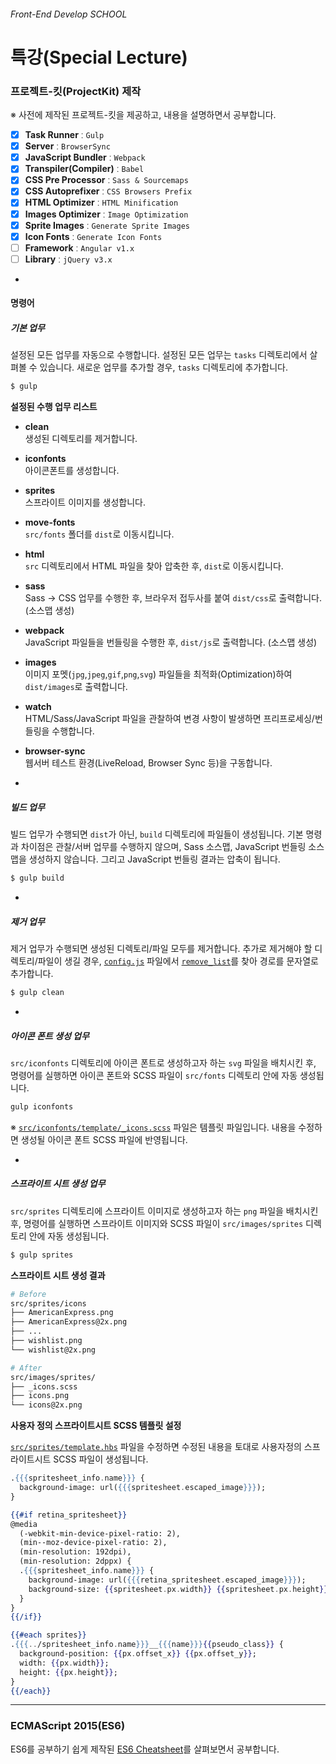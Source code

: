 ###### Front-End Develop SCHOOL

# 특강(Special Lecture)

### 프로젝트-킷(ProjectKit) 제작

※ 사전에 제작된 프로젝트-킷을 제공하고, 내용을 설명하면서 공부합니다.

- [x] __Task Runner__ ː `Gulp`
- [x] __Server__ ː `BrowserSync`
- [x] __JavaScript Bundler__ ː `Webpack`
- [x] __Transpiler(Compiler)__ ː `Babel`
- [x] __CSS Pre Processor__ ː `Sass & Sourcemaps`
- [x] __CSS Autoprefixer__ ː `CSS Browsers Prefix`
- [x] __HTML Optimizer__ ː `HTML Minification`
- [x] __Images Optimizer__ ː `Image Optimization`
- [x] __Sprite Images__ ː `Generate Sprite Images`
- [x] __Icon Fonts__ ː `Generate Icon Fonts`
- [ ] __Framework__ ː `Angular v1.x`
- [ ] __Library__ ː `jQuery v3.x`

-

#### 명령어

##### 기본 업무

설정된 모든 업무를 자동으로 수행합니다. 설정된 모든 업무는 `tasks` 디렉토리에서 살펴볼 수 있습니다. 새로운 업무를 추가할 경우, `tasks` 디렉토리에 추가합니다.

```sh
$ gulp
```

__설정된 수행 업무 리스트__

- __clean__         <br>생성된 디렉토리를 제거합니다.
- __iconfonts__     <br>아이콘폰트를 생성합니다.
- __sprites__       <br>스프라이트 이미지를 생성합니다.
- __move-fonts__    <br>`src/fonts` 폴더를 `dist`로 이동시킵니다.
- __html__          <br>`src` 디렉토리에서 HTML 파일을 찾아 압축한 후, `dist`로 이동시킵니다.
- __sass__          <br>Sass → CSS 업무를 수행한 후, 브라우저 접두사를 붙여 `dist/css`로 출력합니다. (소스맵 생성)
- __webpack__       <br>JavaScript 파일들을 번들링을 수행한 후, `dist/js`로 출력합니다. (소스맵 생성)
- __images__        <br>이미지 포멧(`jpg`,`jpeg`,`gif`,`png`,`svg`) 파일들을 최적화(Optimization)하여 `dist/images`로 출력합니다.
- __watch__         <br>HTML/Sass/JavaScript 파일을 관찰하여 변경 사항이 발생하면 프리프로세싱/번들링을 수행합니다.
- __browser-sync__  <br>웹서버 테스트 환경(LiveReload, Browser Sync 등)을 구동합니다.

-

##### 빌드 업무

빌드 업무가 수행되면 `dist`가 아닌, `build` 디렉토리에 파일들이 생성됩니다. 기본 명령과 차이점은 관찰/서버 업무를 수행하지 않으며, Sass 소스맵, JavaScript 번들링 소스맵을 생성하지 않습니다. 그리고 JavaScript 번들링 결과는 압축이 됩니다.

```sh
$ gulp build
```

-

##### 제거 업무

제거 업무가 수행되면 생성된 디렉토리/파일 모두를 제거합니다. 추가로 제거해야 할 디렉토리/파일이 생길 경우, [`config.js`](ProjectKit/config.js) 파일에서 [`remove_list`](ProjectKit/config.js#L180)를 찾아 경로를 문자열로 추가합니다.

```sh
$ gulp clean
```

-

##### 아이콘 폰트 생성 업무

`src/iconfonts` 디렉토리에 아이콘 폰트로 생성하고자 하는 `svg` 파일을 배치시킨 후, 명령어를 실행하면 아이콘 폰트와 SCSS 파일이 `src/fonts` 디렉토리 안에 자동 생성됩니다.

```sh
gulp iconfonts
```

※ [`src/iconfonts/template/_icons.scss`](ProjectKit/src/iconfonts/template/_icons.scss) 파일은 템플릿 파일입니다. 내용을 수정하면 생성될 아이콘 폰트 SCSS 파일에 반영됩니다.

-

##### 스프라이트 시트 생성 업무

`src/sprites` 디렉토리에 스프라이트 이미지로 생성하고자 하는 `png` 파일을 배치시킨 후, 명령어를 실행하면 스프라이트 이미지와 SCSS 파일이 `src/images/sprites` 디렉토리 안에 자동 생성됩니다.

```sh
$ gulp sprites
```

__스프라이트 시트 생성 결과__

```sh
# Before
src/sprites/icons
├── AmericanExpress.png
├── AmericanExpress@2x.png
├── ...
├── wishlist.png
└── wishlist@2x.png
```

```sh
# After
src/images/sprites/
├── _icons.scss
├── icons.png
└── icons@2x.png
```

__사용자 정의 스프라이트시트 SCSS 템플릿 설정__

[`src/sprites/template.hbs`](ProjectKit/src/sprites/template.hbs) 파일을 수정하면 수정된 내용을 토대로 사용자정의 스프라이트시트 SCSS 파일이 생성됩니다.

```hbs
.{{{spritesheet_info.name}}} {
  background-image: url({{{spritesheet.escaped_image}}});
}

{{#if retina_spritesheet}}
@media
  (-webkit-min-device-pixel-ratio: 2),
  (min--moz-device-pixel-ratio: 2),
  (min-resolution: 192dpi),
  (min-resolution: 2dppx) {
  .{{{spritesheet_info.name}}} {
    background-image: url({{{retina_spritesheet.escaped_image}}});
    background-size: {{spritesheet.px.width}} {{spritesheet.px.height}};
  }
}
{{/if}}

{{#each sprites}}
.{{{../spritesheet_info.name}}}__{{{name}}}{{pseudo_class}} {
  background-position: {{px.offset_x}} {{px.offset_y}};
  width: {{px.width}};
  height: {{px.height}};
}
{{/each}}
```

---

### ECMAScript 2015(ES6)

ES6를 공부하기 쉽게 제작된 [ES6 Cheatsheet](./ECMAScript_2015.md)를 살펴보면서 공부합니다.
